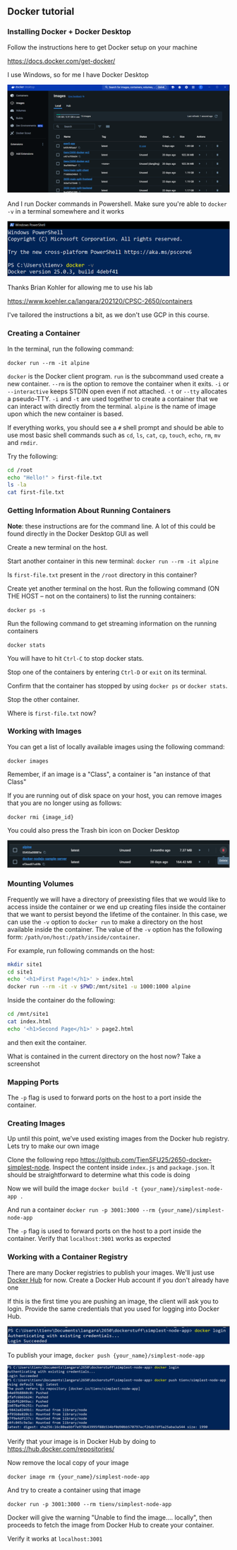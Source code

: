 ## Docker tutorial

### Installing Docker + Docker Desktop

Follow the instructions here to get Docker setup on your machine

https://docs.docker.com/get-docker/

I use Windows, so for me I have Docker Desktop

![alt text](image.png)

And I run Docker commands in Powershell. Make sure you're able to `docker -v` in a terminal somewhere and it works

![alt text](image-1.png)

Thanks Brian Kohler for allowing me to use his lab

https://www.koehler.ca/langara/202120/CPSC-2650/containers

I've tailored the instructions a bit, as we don't use GCP in this course.

### Creating a Container

In the terminal, run the following command:

`docker run --rm -it alpine`

`docker` is the Docker client program.
`run` is the subcommand used create a new container.
`--rm` is the option to remove the container when it exits.
`-i` or `--interactive` keeps STDIN open even if not attached.
`-t` or `--tty` allocates a pseudo-TTY. `-i` and `-t` are used together to create a container that we can interact with directly from the terminal.
`alpine` is the name of image upon which the new container is based.

If everything works, you should see a `#` shell prompt and should be able to use most basic shell commands such as `cd`, `ls`, `cat`, `cp`, `touch`, `echo`, `rm`, `mv` and `rmdir`.

Try the following:

```bash
cd /root
echo "Hello!" > first-file.txt
ls -la
cat first-file.txt
```

### Getting Information About Running Containers

**Note**: these instructions are for the command line. A lot of this could be found directly in the Docker Desktop GUI as well

Create a new terminal on the host.

Start another container in this new terminal:
`docker run --rm -it alpine`

Is `first-file.txt` present in the `/root` directory in this container?

Create yet another terminal on the host. Run the following command (ON THE HOST – not on the containers) to list the running containers:

`docker ps -s`

Run the following command to get streaming information on the running containers

`docker stats`

You will have to hit `Ctrl-C` to stop docker stats.

Stop one of the containers by entering `Ctrl-D` or `exit` on its terminal.

Confirm that the container has stopped by using `docker ps` or `docker stats`.

Stop the other container.

Where is `first-file.txt` now?

### Working with Images

You can get a list of locally available images using the following command:

`docker images`

Remember, if an image is a "Class", a container is "an instance of that Class"

If you are running out of disk space on your host, you can remove images that you are no longer using as follows:

`docker rmi {image_id}`

You could also press the Trash bin icon on Docker Desktop

![alt text](image-2.png)

### Mounting Volumes

Frequently we will have a directory of preexisting files that we would like to access inside the container or we end up creating files inside the container that we want to persist beyond the lifetime of the container. In this case, we can use the `-v` option to `docker run` to make a directory on the host available inside the container. The value of the `-v` option has the following form: `/path/on/host:/path/inside/container`.

For example, run following commands on the host:

```bash
mkdir site1
cd site1
echo '<h1>First Page!</h1>' > index.html
docker run --rm -it -v $PWD:/mnt/site1 -u 1000:1000 alpine
```

Inside the container do the following:

```bash
cd /mnt/site1
cat index.html
echo '<h1>Second Page</h1>' > page2.html
```

and then exit the container.

What is contained in the current directory on the host now? Take a screenshot

### Mapping Ports

The `-p` flag is used to forward ports on the host to a port inside the container.

### Creating Images

Up until this point, we’ve used existing images from the Docker hub registry. Lets try to make our own image

Clone the following repo https://github.com/TienSFU25/2650-docker-simplest-node. Inspect the content inside `index.js` and `package.json`. It should be straightforward to determine what this code is doing

Now we will build the image
`docker build -t {your_name}/simplest-node-app .`

And run a container
`docker run -p 3001:3000 --rm {your_name}/simplest-node-app`

The `-p` flag is used to forward ports on the host to a port inside the container. Verify that `localhost:3001` works as expected

### Working with a Container Registry

There are many Docker registries to publish your images. We'll just use [Docker Hub](https://hub.docker.com/) for now. Create a Docker Hub account if you don't already have one

If this is the first time you are pushing an image, the client will ask you to login. Provide the same credentials that you used for logging into Docker Hub.

![alt text](image-3.png)

To publish your image, `docker push {your_name}/simplest-node-app`

![alt text](image-4.png)

Verify that your image is in Docker Hub by doing to https://hub.docker.com/repositories/

Now remove the local copy of your image

`docker image rm {your_name}/simplest-node-app`

And try to create a container using that image

`docker run -p 3001:3000 --rm tienv/simplest-node-app`

Docker will give the warning "Unable to find the image.... locally", then proceeds to fetch the image from Docker Hub to create your container.

Verify it works at `localhost:3001`
